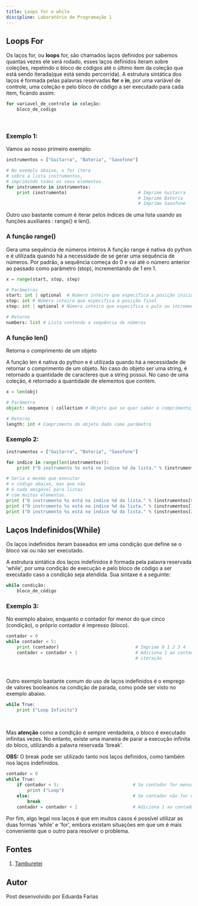 ```yaml
---
title: Loops for e while
discipline: Laboratório de Programação 1
---
```


## Loops For
Os laços for, ou **loops** for, são chamados laços definidos por sabemos quantas vezes ele será rodado, esses laços definidos iteram sobre coleções, repetindo o bloco de códigos até o último item da coleção que está sendo iterada(que está sendo percorrida). A estrutura sintática dos laços é formada pelas palavras reservadas **for** e **in**, por uma variável de controle, uma coleção e pelo bloco de código a ser executado para cada item, ficando assim:
```python
for variavel_de_controle in coleção:
    bloco_de_codigo

```

<br>

### Exemplo 1:
Vamos ao nosso primeiro exemplo:


```python
instrumentos = ["Guitarra", "Bateria", "Saxofone"]

# No exemplo abaixo, o for itera
# sobre a lista instrumentos,
# imprimindo todos os seus elementos.
for instrumento in instrumentos:
    print (instrumento)                           # Imprime Guitarra
                                                  # Imprime Bateria
                                                  # Imprime Saxofone
```

Outro uso bastante comum é iterar pelos índices de uma lista usando as funções auxiliares : range() e len().

### A função range()
Gera uma sequência de números inteiros
A função range é nativa do python e é utilizada quando há a necessidade de se gerar uma sequência de números. Por padrão, a sequência começa do 0 e
vai até o número anterior ao passado como parâmetro (stop), incrementando
de 1 em 1.
```python
x = range(start, stop, step)

# Parâmetros
start: int | optional  # Número inteiro que especifica a posição inicial
stop: int # Número inteiro que especifica a posição final
step: int | optional # Número inteiro que especifica o pulo ou incremento

# Retorno
numbers: list # Lista contendo a sequência de números
```

### A função len()
Retorna o comprimento de um objeto

A função len é nativa do python e é utilizada quando há a necessidade de retornar o comprimento de um objeto. No caso do objeto ser uma string, é retornado a quantidade de caracteres que a string possui. No caso de uma coleção, é retornado a quantidade de elementos que contém.
```python
x = len(obj)

# Parâmetro
object: sequence | collection # Objeto que se quer saber o comprimento, geralmente arrays ou listas

# Retorno
length: int # Comprimento do objeto dado como parâmetro
```
### Exemplo 2:
```python
instrumentos = ["Guitarra", "Bateria", "Saxofone"]

for indice in range(len(instrumentos)):
    print ("O instrumento %s está no índice %d da lista." % (instrumentos[indice], indice))

# Seria o mesmo que executar
# o código abaixo, mas que não
# é nada amigável para listas
# com muitos elementos.
print ("O instrumento %s está no índice %d da lista." % (instrumentos[0], 0))
print ("O instrumento %s está no índice %d da lista." % (instrumentos[1], 1))
print ("O instrumento %s está no índice %d da lista." % (instrumentos[2], 2))

```

## Laços Indefinidos(While)
Os laços indefinidos iteram baseados em uma condição que define se o bloco vai ou não ser executado.

A estrutura sintática dos laços indefinidos é formada pela palavra reservada 'while', por uma condição de execução e pelo bloco de código a ser executado caso a condição seja atendida.
Sua sintaxe é a seguinte:
```python
while condição:
    bloco_de_código
```

### Exemplo 3:
No exemplo abaixo, enquanto o contador for menor do que cinco (condição), o próprio
contador é impresso (bloco).

```python
contador = 0
while contador < 5:
    print (contador)                             # Imprime 0 1 2 3 4
    contador = contador + 1                      # Adiciona 1 ao contador a cada
                                                 # iteração
```

<br>


Outro exemplo bastante comum do uso de laços indefinidos é o emprego de valores booleanos na condição de parada, como pode ser visto no exemplo abaixo.

```python
while True:
    print ("Loop Infinito")
```

<br>

Mas **atenção** como a condição é sempre verdadeira, o bloco é executado infinitas vezes.
No entanto, existe uma maneira de parar a execução infinita do bloco, utilizando a palavra reservada 'break'.

**OBS:** O break pode ser utilizado tanto nos laços definidos, como também nos laços indefinidos.

```python
contador = 0
while True:
    if contador < 5:                            # Se contador for menor que 5, imprime Loop
        print ("Loop")
    else:                                       # Se contador não for menor que 5, para execução do laço
        break
    contador = contador + 1                     # Adiciona 1 ao contador a cada iteração
```
Por fim, algo legal nos laços é que em muitos casos é possível utilizar as duas formas 'while' e 'for', embora existam situações em que um é mais conveniente que o outro para resolver o problema.


## Fontes 

1. <a href= "https://github.com/OpenDevUFCG/Tamburetei" target="_blank"> Tamburetei </a>

## Autor 

Post desenvolvido por Eduarda Farias
